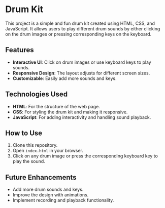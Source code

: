 # Drum Kit

This project is a simple and fun drum kit created using HTML, CSS, and JavaScript. It allows users to play different drum sounds by either clicking on the drum images or pressing corresponding keys on the keyboard.

## Features

- **Interactive UI**: Click on drum images or use keyboard keys to play sounds.
- **Responsive Design**: The layout adjusts for different screen sizes.
- **Customizable**: Easily add more sounds and keys.

## Technologies Used

- **HTML**: For the structure of the web page.
- **CSS**: For styling the drum kit and making it responsive.
- **JavaScript**: For adding interactivity and handling sound playback.

## How to Use

1. Clone this repository.
2. Open `index.html` in your browser.
3. Click on any drum image or press the corresponding keyboard key to play the sound.

## Future Enhancements

- Add more drum sounds and keys.
- Improve the design with animations.
- Implement recording and playback functionality.

